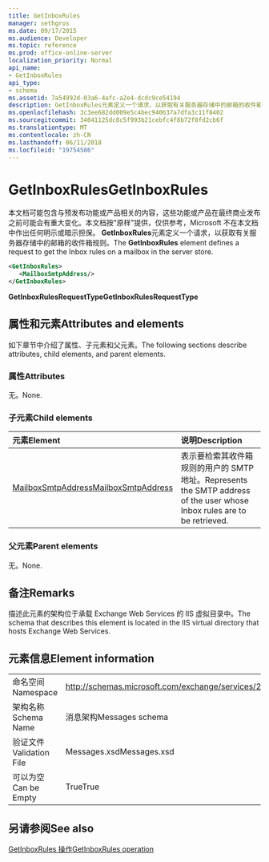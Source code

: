 ```yaml
---
title: GetInboxRules
manager: sethgros
ms.date: 09/17/2015
ms.audience: Developer
ms.topic: reference
ms.prod: office-online-server
localization_priority: Normal
api_name:
- GetInboxRules
api_type:
- schema
ms.assetid: 7a54992d-03a6-4afc-a2e4-dcdc9ce54194
description: GetInboxRules元素定义一个请求，以获取有关服务器存储中的邮箱的收件箱规则。
ms.openlocfilehash: 3c3ee682dd009e5c4bec940637a7dfa3c11f8402
ms.sourcegitcommit: 34041125dc8c5f993b21cebfc4f8b72f0fd2cb6f
ms.translationtype: MT
ms.contentlocale: zh-CN
ms.lasthandoff: 06/11/2018
ms.locfileid: "19754586"
---
```

# <a name="getinboxrules"></a><span data-ttu-id="574ad-103">GetInboxRules</span><span class="sxs-lookup"><span data-stu-id="574ad-103">GetInboxRules</span></span>

<span data-ttu-id="574ad-104">本文档可能包含与预发布功能或产品相关的内容，这些功能或产品在最终商业发布之前可能会有重大变化。本文档按"原样"提供，仅供参考，Microsoft 不在本文档中作出任何明示或暗示担保。 **GetInboxRules**元素定义一个请求，以获取有关服务器存储中的邮箱的收件箱规则。</span><span class="sxs-lookup"><span data-stu-id="574ad-104">The **GetInboxRules** element defines a request to get the Inbox rules on a mailbox in the server store.</span></span> 
  
```XML
<GetInboxRules>
   <MailboxSmtpAddress/>
</GetInboxRules>
```

 <span data-ttu-id="574ad-105">**GetInboxRulesRequestType**</span><span class="sxs-lookup"><span data-stu-id="574ad-105">**GetInboxRulesRequestType**</span></span>
## <a name="attributes-and-elements"></a><span data-ttu-id="574ad-106">属性和元素</span><span class="sxs-lookup"><span data-stu-id="574ad-106">Attributes and elements</span></span>

<span data-ttu-id="574ad-107">如下章节中介绍了属性、子元素和父元素。</span><span class="sxs-lookup"><span data-stu-id="574ad-107">The following sections describe attributes, child elements, and parent elements.</span></span>
  
### <a name="attributes"></a><span data-ttu-id="574ad-108">属性</span><span class="sxs-lookup"><span data-stu-id="574ad-108">Attributes</span></span>

<span data-ttu-id="574ad-109">无。</span><span class="sxs-lookup"><span data-stu-id="574ad-109">None.</span></span>
  
### <a name="child-elements"></a><span data-ttu-id="574ad-110">子元素</span><span class="sxs-lookup"><span data-stu-id="574ad-110">Child elements</span></span>

|<span data-ttu-id="574ad-111">**元素**</span><span class="sxs-lookup"><span data-stu-id="574ad-111">**Element**</span></span>|<span data-ttu-id="574ad-112">**说明**</span><span class="sxs-lookup"><span data-stu-id="574ad-112">**Description**</span></span>|
|:-----|:-----|
|[<span data-ttu-id="574ad-113">MailboxSmtpAddress</span><span class="sxs-lookup"><span data-stu-id="574ad-113">MailboxSmtpAddress</span></span>](mailboxsmtpaddress.md) <br/> |<span data-ttu-id="574ad-114">表示要检索其收件箱规则的用户的 SMTP 地址。</span><span class="sxs-lookup"><span data-stu-id="574ad-114">Represents the SMTP address of the user whose Inbox rules are to be retrieved.</span></span>  <br/> |
   
### <a name="parent-elements"></a><span data-ttu-id="574ad-115">父元素</span><span class="sxs-lookup"><span data-stu-id="574ad-115">Parent elements</span></span>

<span data-ttu-id="574ad-116">无。</span><span class="sxs-lookup"><span data-stu-id="574ad-116">None.</span></span>
  
## <a name="remarks"></a><span data-ttu-id="574ad-117">备注</span><span class="sxs-lookup"><span data-stu-id="574ad-117">Remarks</span></span>

<span data-ttu-id="574ad-118">描述此元素的架构位于承载 Exchange Web Services 的 IIS 虚拟目录中。</span><span class="sxs-lookup"><span data-stu-id="574ad-118">The schema that describes this element is located in the IIS virtual directory that hosts Exchange Web Services.</span></span>
  
## <a name="element-information"></a><span data-ttu-id="574ad-119">元素信息</span><span class="sxs-lookup"><span data-stu-id="574ad-119">Element information</span></span>

|||
|:-----|:-----|
|<span data-ttu-id="574ad-120">命名空间</span><span class="sxs-lookup"><span data-stu-id="574ad-120">Namespace</span></span>  <br/> |http://schemas.microsoft.com/exchange/services/2006/messages  <br/> |
|<span data-ttu-id="574ad-121">架构名称</span><span class="sxs-lookup"><span data-stu-id="574ad-121">Schema Name</span></span>  <br/> |<span data-ttu-id="574ad-122">消息架构</span><span class="sxs-lookup"><span data-stu-id="574ad-122">Messages schema</span></span>  <br/> |
|<span data-ttu-id="574ad-123">验证文件</span><span class="sxs-lookup"><span data-stu-id="574ad-123">Validation File</span></span>  <br/> |<span data-ttu-id="574ad-124">Messages.xsd</span><span class="sxs-lookup"><span data-stu-id="574ad-124">Messages.xsd</span></span>  <br/> |
|<span data-ttu-id="574ad-125">可以为空</span><span class="sxs-lookup"><span data-stu-id="574ad-125">Can be Empty</span></span>  <br/> |<span data-ttu-id="574ad-126">True</span><span class="sxs-lookup"><span data-stu-id="574ad-126">True</span></span>  <br/> |
   
## <a name="see-also"></a><span data-ttu-id="574ad-127">另请参阅</span><span class="sxs-lookup"><span data-stu-id="574ad-127">See also</span></span>



[<span data-ttu-id="574ad-128">GetInboxRules 操作</span><span class="sxs-lookup"><span data-stu-id="574ad-128">GetInboxRules operation</span></span>](getinboxrules-operation.md)

